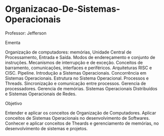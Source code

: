 # Organizacao-De-Sistemas-Operacionais
Professor: Jefferson


Ementa

Organização de computadores: memórias, Unidade Central de Processamento, Entrada e Saída. Modos de endereçamento e conjunto de instruções. Mecanismos de interrupção e de exceção. Conceitos de barramento, comunicações, interfaces e periféricos. Arquiteturas RISC e CISC. Pipeline. Introdução a Sistemas Operacionais. Concorrência em Sistemas Operacionais. Estrutura no Sistema Operacional.  Processos e Threads. Sincronização e comunicação entre processos. Gerencia de processadores. Gerencia de memórias. Sistemas Operacionais Distribuídos e Sistemas Operacionais de Redes.


Objetivo

Entender e aplicar os conceitos de Organização de Computadores. Aplicar conceitos de Sistemas Operacionais no desenvolvimento de Softwares. Conhecer e aplicar conceitos de Theards e gerenciamento de memórias, no desenvolvimento de sistemas e projetos.
